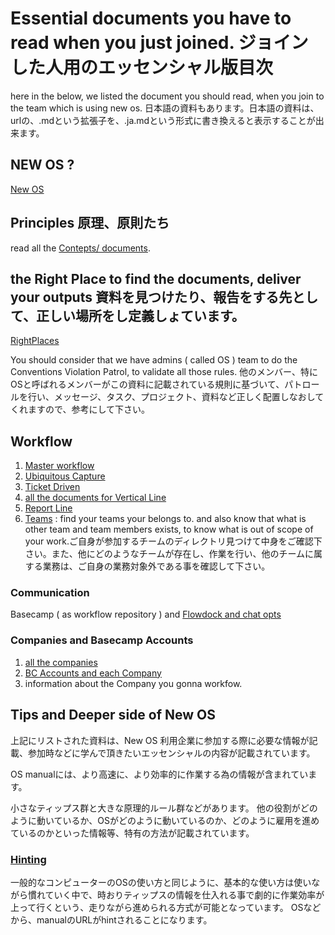 # Essential documents you have to read when you just joined. ジョインした人用のエッセンシャル版目次
here in the below, we listed the document you should read, when you join to the team which is using new os. 
日本語の資料もあります。日本語の資料は、urlの、.mdという拡張子を、.ja.mdという形式に書き換えると表示することが出来ます。
## NEW OS ? 
[New OS](https://github.com/toukubo/new_os)
## Principles 原理、原則たち
read all the [Contepts/ documents](/OS/Concepts).
## the Right Place to find the documents, deliver your outputs 資料を見つけたり、報告をする先として、正しい場所をし定義しょています。
[RightPlaces](/OS/Conventions/RightPlaces)

You should consider that we have admins ( called OS ) team to do the Conventions Violation Patrol, to validate all those rules. 他のメンバー、特にOSと呼ばれるメンバーがこの資料に記載されている規則に基づいて、パトロールを行い、メッセージ、タスク、プロジェクト、資料など正しく配置しなおしてくれますので、参考にして下さい。
## Workflow
1. [Master workflow](/Workflow)
2. [Ubiquitous Capture](/Workflow/Ubiquitous%20Capture)
3. [Ticket Driven](/OS/Concepts/Ticket%20Driven.md)
4. [all the documents for Vertical Line](/Workflow/Vertical)
5. [Report Line](/Workflow/Vertical/Report%20Line.md)
6. [Teams](/Teams) : find your teams your belongs to. and also know that what is other team and team members exists, to know what is out of scope of your work.ご自身が参加するチームのディレクトリ見つけて中身をご確認下さい。また、他にどのようなチームが存在し、作業を行い、他のチームに属する業務は、ご自身の業務対象外である事を確認して下さい。

### Communication
Basecamp ( as workflow repository ) and [Flowdock and chat opts](/OS/Conventions/RightPlaces/flowdock%20and%20chat%20opts.md)

### Companies and Basecamp Accounts
1. [all the companies](/Companies/readme.md)
2. [BC Accounts and each Company](/Companies/Basecamp_Account_Layout.md)
3. information about the Company you gonna workfow.


Tips and Deeper side of New OS
-----------------------------------------------------------------
上記にリストされた資料は、New OS 利用企業に参加する際に必要な情報が記載、参加時などに学んで頂きたいエッセンシャルの内容が記載されています。

OS manualには、より高速に、より効率的に作業する為の情報が含まれています。

小さなティップス群と大きな原理的ルール群などがあります。
他の役割がどのように動いているか、OSがどのように動いているのか、どのように雇用を進めているのかといった情報等、特有の方法が記載されています。

### [Hinting](/OS/Organizer/Hinting.md)
一般的なコンピューターのOSの使い方と同じように、基本的な使い方は使いながら慣れていく中で、時おりティップスの情報を仕入れる事で劇的に作業効率が上って行くという、走りながら進められる方式が可能となっています。
OSなどから、manualのURLがhintされることになります。


